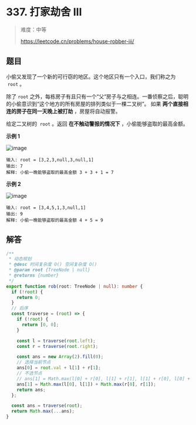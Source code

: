 # 337. 打家劫舍 III

> 难度：中等
>
> https://leetcode.cn/problems/house-robber-iii/

## 题目

小偷又发现了一个新的可行窃的地区。这个地区只有一个入口，我们称之为  `root` 。

除了 `root` 之外，每栋房子有且只有一个“父“房子与之相连。一番侦察之后，聪明的小偷意识到“这个地方的所有房屋的排列类似于一棵二叉树”。 如果 **两个直接相连的房子在同一天晚上被打劫** ，房屋将自动报警。

给定二叉树的  `root` 。返回 **在不触动警报的情况下** ，小偷能够盗取的最高金额。

**示例 1**

![image](https://user-images.githubusercontent.com/25545052/169263346-ba27cce1-d393-4a4c-85eb-f9f1824e1a67.png)

```
输入: root = [3,2,3,null,3,null,1]
输出: 7
解释: 小偷一晚能够盗取的最高金额 3 + 3 + 1 = 7
```

**示例 2**

![image](https://user-images.githubusercontent.com/25545052/169263364-a7655306-8ac3-46dd-9cfc-952e40d1bde6.png)

```
输入: root = [3,4,5,1,3,null,1]
输出: 9
解释: 小偷一晚能够盗取的最高金额 4 + 5 = 9
```

## 解答

```typescript
/**
 * 动态规划
 * @desc 时间复杂度 O() 空间复杂度 O()
 * @param root {TreeNode | null}
 * @returns {number}
 */
export function rob(root: TreeNode | null): number {
  if (!root) {
    return 0;
  }
  // 后序
  const traverse = (root) => {
    if (!root) {
      return [0, 0];
    }

    const l = traverse(root.left);
    const r = traverse(root.right);

    const ans = new Array(2).fill(0);
    // 选择当前节点
    ans[0] = root.val + l[1] + r[1];
    // 不选节点
    // ans[1] = Math.max(l[0] + r[0], l[1] + r[1], l[1] + r[0], l[0] + r[1]);
    ans[1] = Math.max(l[0], l[1]) + Math.max(r[0], r[1]);
    return ans;
  };

  const ans = traverse(root);
  return Math.max(...ans);
}

```
